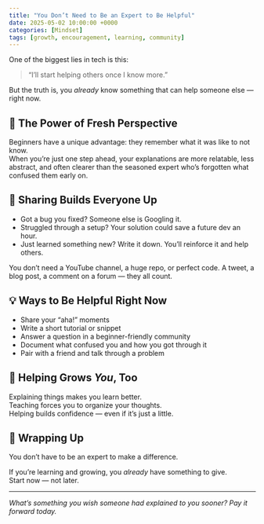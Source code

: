 ```yaml
---
title: "You Don’t Need to Be an Expert to Be Helpful"
date: 2025-05-02 10:00:00 +0000
categories: [Mindset]
tags: [growth, encouragement, learning, community]
---
```


One of the biggest lies in tech is this:  
> “I’ll start helping others once I know more.”

But the truth is, you *already* know something that can help someone else — right now.

## 🧠 The Power of Fresh Perspective

Beginners have a unique advantage: they remember what it was like to not know.  
When you’re just one step ahead, your explanations are more relatable, less abstract, and often clearer than the seasoned expert who’s forgotten what confused them early on.

## 🤝 Sharing Builds Everyone Up

- Got a bug you fixed? Someone else is Googling it.
- Struggled through a setup? Your solution could save a future dev an hour.
- Just learned something new? Write it down. You’ll reinforce it and help others.

You don’t need a YouTube channel, a huge repo, or perfect code. A tweet, a blog post, a comment on a forum — they all count.

## 💡 Ways to Be Helpful Right Now

- Share your “aha!” moments
- Write a short tutorial or snippet
- Answer a question in a beginner-friendly community
- Document what confused you and how you got through it
- Pair with a friend and talk through a problem

## 🌱 Helping Grows *You*, Too

Explaining things makes you learn better.  
Teaching forces you to organize your thoughts.  
Helping builds confidence — even if it’s just a little.

## 🧵 Wrapping Up

You don’t have to be an expert to make a difference.

If you’re learning and growing, you *already* have something to give.  
Start now — not later.

---

*What’s something you wish someone had explained to you sooner? Pay it forward today.*
